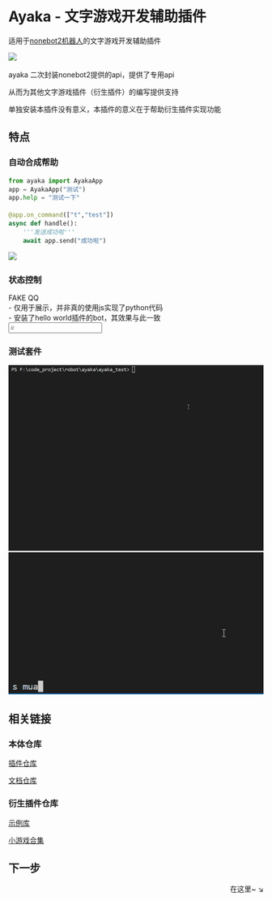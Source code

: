 # Ayaka - 文字游戏开发辅助插件

适用于[nonebot2机器人](https://github.com/nonebot/nonebot2)的文字游戏开发辅助插件 

<img src="https://img.shields.io/badge/python-3.8%2B-blue">

ayaka 二次封装nonebot2提供的api，提供了专用api

从而为其他文字游戏插件（衍生插件）的编写提供支持

单独安装本插件没有意义，本插件的意义在于帮助衍生插件实现功能

## 特点

### 自动合成帮助

``` py
from ayaka import AyakaApp
app = AyakaApp("测试")
app.help = "测试一下"

@app.on_command(["t","test"])
async def handle():
    '''发送成功啦'''
    await app.send("成功啦")
```

<img src="../2.png">

### 状态控制

<div id="fake-qq">
    <div>
        <div class="screen">
            <div class="message">FAKE QQ</div>
            <div class="message">- 仅用于展示，并非真的使用js实现了python代码</div>
            <div class="message">- 安装了hello world插件的bot，其效果与此一致</div>
        </div>
        <input placeholder="#">
    </div>
    <div class="command-list"></div>
</div>


### 测试套件

<img src="5.gif">

<img src="6.gif">


## 相关链接

### 本体仓库

[插件仓库](https://github.com/bridgeL/nonebot-plugin-ayaka)

[文档仓库](https://github.com/bridgeL/ayaka_doc) 

### 衍生插件仓库

[示例库](https://github.com/bridgeL/ayaka_plugins)

[小游戏合集](https://github.com/bridgeL/nonebot-plugin-ayaka-games)

## 下一步

<div align="right">
    在这里~ ↘
</div>
